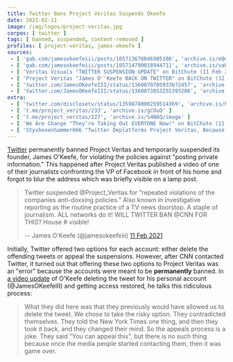 ```yaml
---
title: Twitter Bans Project Veritas Suspends Okeefe
date: 2021-02-11
image: /img/logos/project-veritas.jpg
corpos: [ twitter ]
tags: [ banned, suspended, content-removed ]
profiles: [ project-veritas, james-okeefe ]
sources:
 - [ 'gab.com/jamesokeefeiii/posts/105713676046905108', 'archive.is/eQdxM' ]
 - [ 'gab.com/jamesokeefeiii/posts/105714790018944711', 'archive.is/vaPMx' ]
 - [ 'Veritas Visuals "TWITTER SUSPENSION UPDATE" on BitChute (11 Feb 2021)', 'www.bitchute.com/video/uFHA3uaQbYA/' ]
 - [ 'Project Veritas "James O''Keefe BACK ON TWITTER" on BitChute (12 Feb 2021)', 'www.bitchute.com/video/dgdV5r_etxk/' ]
 - [ 'twitter.com/JamesOKeefeIII/status/1360070705933672457', 'archive.is/ZTJ05' ]
 - [ 'twitter.com/JamesOKeefeIII/status/1360073853255393286', 'archive.is/YQ40o' ]
extra:
 - [ 'twitter.com/disclosetv/status/1359878000259514369', 'archive.is/N7EBD' ]
 - [ 't.me/project_veritas/233', 'archive.is/gCOuO' ]
 - [ 't.me/project_veritas/227', 'archive.is/S4N6Q/image' ]
 - [ 'We Are Change "They’re Taking Out EVERYONE Now!" on BitChute (11 Feb 2021)', 'www.bitchute.com/video/WMBaXj0N-sY/' ]
 - [ 'Styxhexenhammer666 "Twitter Deplatforms Project Veritas, Because They Are Afraid of Them (Bitchute Exclusive)" on BitChute (14 Feb 2021)', 'www.bitchute.com/video/MLKWVPTmeaXl/' ]
---
```


[Twitter](/twitter/) permanently banned Project Veritas and temporarily
suspended its founder, James O'Keefe, for violating the policies against
"posting private information." This happened after Project Veritas published a
video of one of their journalists confronting the VP of Facebook in front of
his home and forgot to blur the address which was briefly visible on a lamp
post.

> Twitter suspended @Project_Veritas for “repeated violations of the companies
> anti-doxxing policies.” Also known in investigative reporting as the routine
> practice of a TV news doorstop. A staple of journalism. ALL networks do it!
> WILL TWITTER BAN @CNN FOR THIS? House # visible!
>
> -- James O'Keefe (@jamesokeefeiii) [11 Feb 2021](https://archive.is/YQ40o)

Initially, Twitter offered two options for each account: either delete the
offending tweets or appeal the suspensions. However, after CNN contacted
Twitter, it turned out that offering these two options to Project Veritas was
an "error" because the accounts were meant to be **permanently** banned. In [a
video update](https://www.bitchute.com/video/dgdV5r_etxk/?list=subscriptions)
of O'Keefe deleting the tweet for his personal account (@JamesOKeefeIII) and
getting access restored, he talks this ridiculous process:

> What they did here was that they previously would have allowed us to delete
> the tweet. We chose to take the risky option. They contradicted themselves.
> They told the New York Times one thing, and then they took it back, and they
> changed their mind. So the appeals process is a joke. They said "You can
> appeal this", but there is no such thing because once the media people
> started contacting them, then it was game over.
